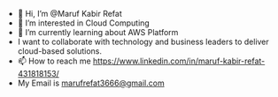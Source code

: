 - 👋 Hi, I’m @Maruf Kabir Refat
- 👀 I’m interested in Cloud Computing
- 🌱 I’m currently learning about AWS Platform 
- I want to collaborate with technology and business leaders to deliver cloud-based solutions.
- 📫 How to reach me https://www.linkedin.com/in/maruf-kabir-refat-431818153/
- My Email is marufrefat3666@gmail.com

<!---
Maruf-Kabir-Refat3666/Maruf-Kabir-Refat3666 is a ✨ special ✨ repository because its `README.md` (this file) appears on your GitHub profile.
You can click the Preview link to take a look at your changes.
--->
